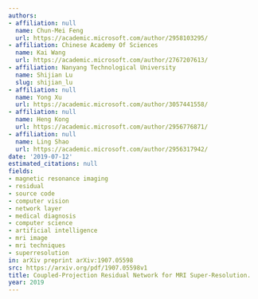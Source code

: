 ```yaml
---
authors:
- affiliation: null
  name: Chun-Mei Feng
  url: https://academic.microsoft.com/author/2958103295/
- affiliation: Chinese Academy Of Sciences
  name: Kai Wang
  url: https://academic.microsoft.com/author/2767207613/
- affiliation: Nanyang Technological University
  name: Shijian Lu
  slug: shijian_lu
- affiliation: null
  name: Yong Xu
  url: https://academic.microsoft.com/author/3057441558/
- affiliation: null
  name: Heng Kong
  url: https://academic.microsoft.com/author/2956776871/
- affiliation: null
  name: Ling Shao
  url: https://academic.microsoft.com/author/2956317942/
date: '2019-07-12'
estimated_citations: null
fields:
- magnetic resonance imaging
- residual
- source code
- computer vision
- network layer
- medical diagnosis
- computer science
- artificial intelligence
- mri image
- mri techniques
- superresolution
in: arXiv preprint arXiv:1907.05598
src: https://arxiv.org/pdf/1907.05598v1
title: Coupled-Projection Residual Network for MRI Super-Resolution.
year: 2019
---
```

